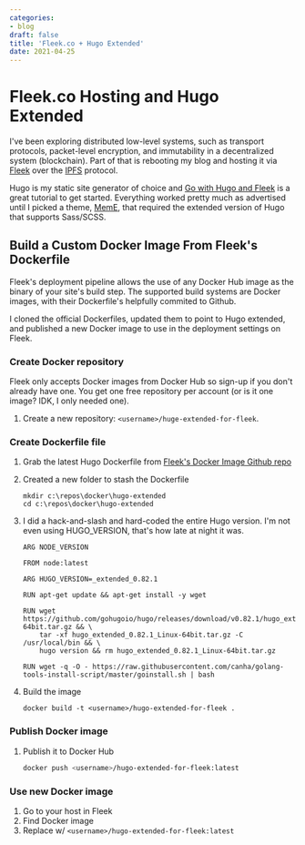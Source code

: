 ```yaml
---
categories:
- blog
draft: false
title: 'Fleek.co + Hugo Extended'
date: 2021-04-25
---
```


# Fleek.co Hosting and Hugo Extended

I've been exploring distributed low-level systems, such as transport protocols, packet-level encryption, and immutability in a decentralized system (blockchain). Part of that is rebooting my blog and hosting it via [Fleek](https://fleek.co/) over the [IPFS](https://ipfs.io/) protocol.

Hugo is my static site generator of choice and [Go with Hugo and Fleek](https://blog.fleek.co/posts/go-with-hugo-and-fleek) is a great tutorial to get started. Everything worked pretty much as advertised until I picked a theme, [MemE](https://themes.gohugo.io/hugo-theme-meme/), that required the extended version of Hugo that supports Sass/SCSS.

## Build a Custom Docker Image From Fleek's Dockerfile

Fleek's deployment pipeline allows the use of any Docker Hub image as the binary of your site's build step. The supported build systems are Docker images, with their Dockerfile's helpfully commited to Github.

I cloned the official Dockerfiles, updated them to point to Hugo extended, and published a new Docker image to use in the deployment settings on Fleek.

### Create Docker repository

Fleek only accepts Docker images from Docker Hub so sign-up if you don't already have one. You get one free repository per account (or is it one image? IDK, I only needed one).

1. Create a new repository: `<username>/huge-extended-for-fleek`.

### Create Dockerfile file

1. Grab the latest Hugo Dockerfile from [Fleek's Docker Image Github repo](https://github.com/FleekHQ/site-builder-docker-images)

1. Created a new folder to stash the Dockerfile

   ```
   mkdir c:\repos\docker\hugo-extended
   cd c:\repos\docker\hugo-extended
   ```

1. I did a hack-and-slash and hard-coded the entire Hugo version. I'm not even using HUGO_VERSION, that's how late at night it was.

   ```
   ARG NODE_VERSION

   FROM node:latest

   ARG HUGO_VERSION=_extended_0.82.1

   RUN apt-get update && apt-get install -y wget

   RUN wget https://github.com/gohugoio/hugo/releases/download/v0.82.1/hugo_extended_0.82.1_Linux-64bit.tar.gz && \
       tar -xf hugo_extended_0.82.1_Linux-64bit.tar.gz -C /usr/local/bin && \
       hugo version && rm hugo_extended_0.82.1_Linux-64bit.tar.gz

   RUN wget -q -O - https://raw.githubusercontent.com/canha/golang-tools-install-script/master/goinstall.sh | bash
   ```

1. Build the image

   ```
   docker build -t <username>/hugo-extended-for-fleek .
   ```

### Publish Docker image

1. Publish it to Docker Hub

   ```bash
   docker push <username>/hugo-extended-for-fleek:latest
   ```

### Use new Docker image

1. Go to your host in Fleek
1. Find Docker image
1. Replace w/ `<username>/hugo-extended-for-fleek:latest`